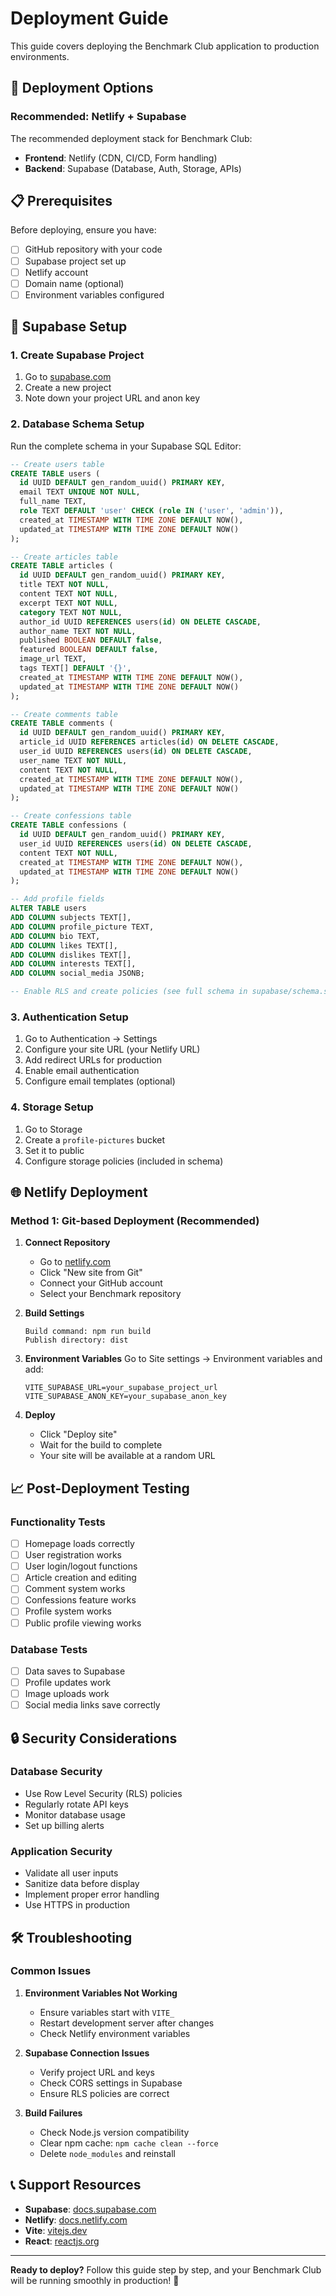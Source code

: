 # Deployment Guide

This guide covers deploying the Benchmark Club application to production environments.

## 🚀 Deployment Options

### Recommended: Netlify + Supabase

The recommended deployment stack for Benchmark Club:
- **Frontend**: Netlify (CDN, CI/CD, Form handling)
- **Backend**: Supabase (Database, Auth, Storage, APIs)

## 📋 Prerequisites

Before deploying, ensure you have:

- [ ] GitHub repository with your code
- [ ] Supabase project set up
- [ ] Netlify account
- [ ] Domain name (optional)
- [ ] Environment variables configured

## 🔧 Supabase Setup

### 1. Create Supabase Project

1. Go to [supabase.com](https://supabase.com)
2. Create a new project
3. Note down your project URL and anon key

### 2. Database Schema Setup

Run the complete schema in your Supabase SQL Editor:

```sql
-- Create users table
CREATE TABLE users (
  id UUID DEFAULT gen_random_uuid() PRIMARY KEY,
  email TEXT UNIQUE NOT NULL,
  full_name TEXT,
  role TEXT DEFAULT 'user' CHECK (role IN ('user', 'admin')),
  created_at TIMESTAMP WITH TIME ZONE DEFAULT NOW(),
  updated_at TIMESTAMP WITH TIME ZONE DEFAULT NOW()
);

-- Create articles table
CREATE TABLE articles (
  id UUID DEFAULT gen_random_uuid() PRIMARY KEY,
  title TEXT NOT NULL,
  content TEXT NOT NULL,
  excerpt TEXT NOT NULL,
  category TEXT NOT NULL,
  author_id UUID REFERENCES users(id) ON DELETE CASCADE,
  author_name TEXT NOT NULL,
  published BOOLEAN DEFAULT false,
  featured BOOLEAN DEFAULT false,
  image_url TEXT,
  tags TEXT[] DEFAULT '{}',
  created_at TIMESTAMP WITH TIME ZONE DEFAULT NOW(),
  updated_at TIMESTAMP WITH TIME ZONE DEFAULT NOW()
);

-- Create comments table
CREATE TABLE comments (
  id UUID DEFAULT gen_random_uuid() PRIMARY KEY,
  article_id UUID REFERENCES articles(id) ON DELETE CASCADE,
  user_id UUID REFERENCES users(id) ON DELETE CASCADE,
  user_name TEXT NOT NULL,
  content TEXT NOT NULL,
  created_at TIMESTAMP WITH TIME ZONE DEFAULT NOW(),
  updated_at TIMESTAMP WITH TIME ZONE DEFAULT NOW()
);

-- Create confessions table
CREATE TABLE confessions (
  id UUID DEFAULT gen_random_uuid() PRIMARY KEY,
  user_id UUID REFERENCES users(id) ON DELETE CASCADE,
  content TEXT NOT NULL,
  created_at TIMESTAMP WITH TIME ZONE DEFAULT NOW(),
  updated_at TIMESTAMP WITH TIME ZONE DEFAULT NOW()
);

-- Add profile fields
ALTER TABLE users 
ADD COLUMN subjects TEXT[],
ADD COLUMN profile_picture TEXT,
ADD COLUMN bio TEXT,
ADD COLUMN likes TEXT[],
ADD COLUMN dislikes TEXT[],
ADD COLUMN interests TEXT[],
ADD COLUMN social_media JSONB;

-- Enable RLS and create policies (see full schema in supabase/schema.sql)
```

### 3. Authentication Setup

1. Go to Authentication → Settings
2. Configure your site URL (your Netlify URL)
3. Add redirect URLs for production
4. Enable email authentication
5. Configure email templates (optional)

### 4. Storage Setup

1. Go to Storage
2. Create a `profile-pictures` bucket
3. Set it to public
4. Configure storage policies (included in schema)

## 🌐 Netlify Deployment

### Method 1: Git-based Deployment (Recommended)

1. **Connect Repository**
   - Go to [netlify.com](https://netlify.com)
   - Click "New site from Git"
   - Connect your GitHub account
   - Select your Benchmark repository

2. **Build Settings**
   ```
   Build command: npm run build
   Publish directory: dist
   ```

3. **Environment Variables**
   Go to Site settings → Environment variables and add:
   ```
   VITE_SUPABASE_URL=your_supabase_project_url
   VITE_SUPABASE_ANON_KEY=your_supabase_anon_key
   ```

4. **Deploy**
   - Click "Deploy site"
   - Wait for the build to complete
   - Your site will be available at a random URL

## 📈 Post-Deployment Testing

### **Functionality Tests**
- [ ] Homepage loads correctly
- [ ] User registration works
- [ ] User login/logout functions
- [ ] Article creation and editing
- [ ] Comment system works
- [ ] Confessions feature works
- [ ] Profile system works
- [ ] Public profile viewing works

### **Database Tests**
- [ ] Data saves to Supabase
- [ ] Profile updates work
- [ ] Image uploads work
- [ ] Social media links save correctly

## 🔒 Security Considerations

### **Database Security**
- Use Row Level Security (RLS) policies
- Regularly rotate API keys
- Monitor database usage
- Set up billing alerts

### **Application Security**
- Validate all user inputs
- Sanitize data before display
- Implement proper error handling
- Use HTTPS in production

## 🛠️ Troubleshooting

### Common Issues

1. **Environment Variables Not Working**
   - Ensure variables start with `VITE_`
   - Restart development server after changes
   - Check Netlify environment variables

2. **Supabase Connection Issues**
   - Verify project URL and keys
   - Check CORS settings in Supabase
   - Ensure RLS policies are correct

3. **Build Failures**
   - Check Node.js version compatibility
   - Clear npm cache: `npm cache clean --force`
   - Delete `node_modules` and reinstall

## 📞 Support Resources

- **Supabase**: [docs.supabase.com](https://docs.supabase.com)
- **Netlify**: [docs.netlify.com](https://docs.netlify.com)
- **Vite**: [vitejs.dev](https://vitejs.dev)
- **React**: [reactjs.org](https://reactjs.org)

---

**Ready to deploy?** Follow this guide step by step, and your Benchmark Club will be running smoothly in production! 🚀
